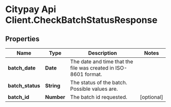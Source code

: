 # Citypay Api Client.CheckBatchStatusResponse

## Properties

Name | Type | Description | Notes
------------ | ------------- | ------------- | -------------
**batch_date** | **Date** | The date and time that the file was created in ISO-8601 format. | 
**batch_status** | **String** | The status of the batch. Possible values are. | 
**batch_id** | **Number** | The batch id requested. | [optional] 


